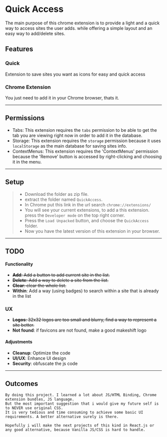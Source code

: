 # Quick Access

The main purpose of this chrome extension is to provide a light and a quick way to access sites the user adds. while offering a simple layout and an easy way to add/delete sites.

## Features

### Quick
Extension to save sites you want as icons for easy and quick access

### Chrome Extension
You just need to add it in your Chrome browser, thats it.

---
## Permissions
- Tabs: This extension requires the `tabs` permission to be able to get the tab you are viewing right now in order to add it in the database.
- Storage: This extension requires the `storage` permission because it uses `localStorage` as the main database for saving sites info. 
- ContextMenus: This extension requires the 'ContextMenus' permission because the 'Remove' button is accessed by right-clicking and choosing it in the menu.

---

## Setup
>- Download the folder as zip file.
>- extract the folder named `QuickAccess`.
>- In Chrome put this link in the url search `chrome://extensions/`
>- You will see your current extensions, to add a this extension. press the `Developer mode` on the top right corner.
>- Press the `Load Unpacked` button, and choose the `QuickAccess` folder.
>- Now you have the latest version of this extension in your browser.

---
 
## TODO
#### Functionality
- ~~**Add**: Add a button to add current site in the list.~~
- ~~**Delete**: Add a way to delete a site from the list.~~
- ~~**Clear**: clear the whole list.~~
- **Within**: Add a way (using badges) to search within a site that is already in the list

### UX
- ~~**Logos**: 32x32 logos are too small and blurry, find a way to represent a site better.~~
- **Not found**: if favicons are not found, make a good makeshift logo

#### Adjustments
- **Cleanup**: Optimize the code
- **UI/UX**: Enhance UI design
- **Security**: obfuscate the js code

---

## Outcomes
```
By doing this project. I learned a lot about JS/HTML Binding, Chrome extension bundles, JS language.
But the most important suggestion that i would give my future self is to NEVER use original CSS.
It is very tedious and time consuming to achieve some basic UI requirements. A better alternative surely is there.

Hopefully i will make the next projects of this kind in React.js or any good alternative, because Vanilla JS/CSS is hard to handle.
```
